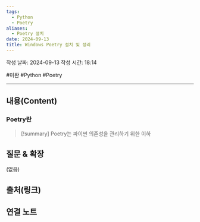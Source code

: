 ```yaml
---
tags:
  - Python
  - Poetry
aliases:
  - Poetry 설치
date: 2024-09-13
title: Windows Poetry 설치 및 정리
---
```

작성 날짜: 2024-09-13
작성 시간: 18:14

#미완 #Python #Poetry 

----
## 내용(Content)

### Poetry란

>[!summary]
>Poetry는 파이썬 의존성을 관리하기 위한 이하





## 질문 & 확장

(없음)

## 출처(링크)


## 연결 노트










